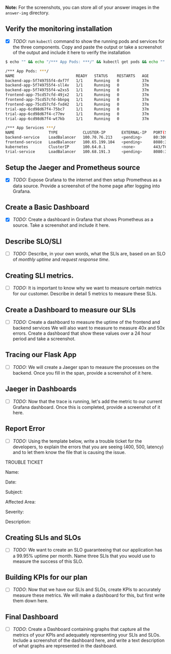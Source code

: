 **Note:** For the screenshots, you can store all of your answer images in the `answer-img` directory.

## Verify the monitoring installation

- [x] *TODO:* run `kubectl` command to show the running pods and services for the three components. Copy and paste the output or take a screenshot of the output and include it here to verify the installation

```bash
$ echo "" && echo "/*** App Pods: ***/" && kubectl get pods && echo "" && echo "/*** App Services ***/" && kubectl get services

/*** App Pods: ***/
NAME                           READY   STATUS    RESTARTS   AGE
backend-app-5f749755f4-dxf7f   1/1     Running   0          37m
backend-app-5f749755f4-sll4v   1/1     Running   0          37m
backend-app-5f749755f4-w2xs5   1/1     Running   0          37m
frontend-app-75cd57cfd-49jx2   1/1     Running   0          37m
frontend-app-75cd57cfd-bbnpq   1/1     Running   0          37m
frontend-app-75cd57cfd-fxd42   1/1     Running   0          37m
trial-app-6cd98d67f4-75bc7     1/1     Running   0          37m
trial-app-6cd98d67f4-c77mv     1/1     Running   0          37m
trial-app-6cd98d67f4-wt7kb     1/1     Running   0          37m

/*** App Services ***/
NAME               TYPE           CLUSTER-IP       EXTERNAL-IP   PORT(S)          AGE
backend-service    LoadBalancer   100.70.76.213    <pending>     80:30039/TCP     37m
frontend-service   LoadBalancer   100.65.199.104   <pending>     8080:31707/TCP   37m
kubernetes         ClusterIP      100.64.0.1       <none>        443/TCP          47m
trial-service      LoadBalancer   100.68.191.3     <pending>     8080:31204/TCP   37m
```

## Setup the Jaeger and Prometheus source

- [x] *TODO:* Expose Grafana to the internet and then setup Prometheus as a data source. Provide a screenshot of the home page after logging into Grafana.

## Create a Basic Dashboard
- [x] *TODO:* Create a dashboard in Grafana that shows Prometheus as a source. Take a screenshot and include it here.

## Describe SLO/SLI
- [ ] *TODO:* Describe, in your own words, what the SLIs are, based on an SLO of *monthly uptime* and *request response time*.

## Creating SLI metrics.
- [ ] *TODO:* It is important to know why we want to measure certain metrics for our customer. Describe in detail 5 metrics to measure these SLIs. 

## Create a Dashboard to measure our SLIs
- [ ] *TODO:* Create a dashboard to measure the uptime of the frontend and backend services We will also want to measure to measure 40x and 50x errors. Create a dashboard that show these values over a 24 hour period and take a screenshot.

## Tracing our Flask App
- [ ] *TODO:*  We will create a Jaeger span to measure the processes on the backend. Once you fill in the span, provide a screenshot of it here.

## Jaeger in Dashboards
- [ ] *TODO:* Now that the trace is running, let's add the metric to our current Grafana dashboard. Once this is completed, provide a screenshot of it here.

## Report Error
- [ ] *TODO:* Using the template below, write a trouble ticket for the developers, to explain the errors that you are seeing (400, 500, latency) and to let them know the file that is causing the issue.

TROUBLE TICKET

Name:

Date:

Subject:

Affected Area:

Severity:

Description:


## Creating SLIs and SLOs
- [ ] *TODO:* We want to create an SLO guaranteeing that our application has a 99.95% uptime per month. Name three SLIs that you would use to measure the success of this SLO.

## Building KPIs for our plan
- [ ] *TODO*: Now that we have our SLIs and SLOs, create KPIs to accurately measure these metrics. We will make a dashboard for this, but first write them down here.

## Final Dashboard
- [ ] *TODO*: Create a Dashboard containing graphs that capture all the metrics of your KPIs and adequately representing your SLIs and SLOs. Include a screenshot of the dashboard here, and write a text description of what graphs are represented in the dashboard.  
